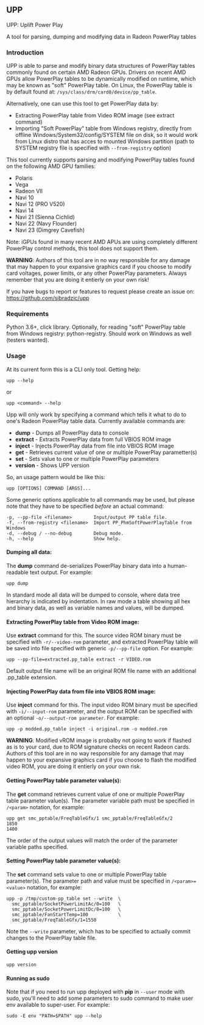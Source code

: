 ## UPP

UPP: Uplift Power Play

A tool for parsing, dumping and modifying data in Radeon PowerPlay tables

### Introduction

UPP is able to parse and modify binary data structures of PowerPlay tables
commonly found on certain AMD Radeon GPUs. Drivers on recent AMD GPUs
allow PowerPlay tables to be dynamically modified on runtime, which may be
known as "soft" PowerPlay table. On Linux, the PowerPlay table is by default
found at: `/sys/class/drm/card0/device/pp_table`.

Alternatively, one can use this tool to get PowerPlay data by:

* Extracting PowerPlay table from Video ROM image (see extract command)
* Importing "Soft PowerPlay" table from Windows registry, directly from
  offline Windows/System32/config/SYSTEM file on disk, so it would work
  from Linux distro that has acces to mounted Windows partition
  (path to SYSTEM registry file is specified with `--from-registry` option)

This tool currently supports parsing and modifying PowerPlay tables found
on the following AMD GPU families:

* Polaris
* Vega
* Radeon VII
* Navi 10
* Navi 12 (PRO V520)
* Navi 14
* Navi 21 (Sienna Cichlid)
* Navi 22 (Navy Flounder)
* Navi 23 (Dimgrey Cavefish)

Note: iGPUs found in many recent AMD APUs are using completely different
PowerPlay control methods, this tool does not support them.

**WARNING**: Authors of this tool are in no way responsible for any damage
that may happen to your expansive graphics card if you choose to modify
card voltages, power limits, or any other PowerPlay parameters. Always
remember that you are doing it entierly on your own risk!

If you have bugs to report or features to request please create an issue on:
https://github.com/sibradzic/upp

### Requirements

Python 3.6+, click library. Optionally, for reading "soft" PowerPlay table
from Windows registry: python-registry. Should work on Windows as well
(testers wanted).

### Usage

At its current form this is a CLI only tool. Getting help:

    upp --help

or

    upp <command> --help

Upp will only work by specifying a command which tells it what to do to one's
Radeon PowerPlay table data. Currently available commands are:

* **dump** - Dumps all PowerPlay data to console
* **extract** - Extracts PowerPlay data from full VBIOS ROM image
* **inject** - Injects PowerPlay data from file into VBIOS ROM image
* **get** - Retrieves current value of one or multiple PowerPlay parametter(s)
* **set** - Sets value to one or multiple PowerPlay parameters
* **version** - Shows UPP version

So, an usage pattern would be like this:

    upp [OPTIONS] COMMAND [ARGS]...

Some generic options applicable to all commands may be used, but please note
that they have to be specified *before* an actual command:

    -p, --pp-file <filename>        Input/output PP table file.
    -f, --from-registry <filename>  Import PP_PhmSoftPowerPlayTable from Windows
    -d, --debug / --no-debug        Debug mode.
    -h, --help                      Show help.

#### Dumping all data:

The **dump** command de-serializes PowerPlay binary data into a human-readable
text output. For example:

    upp dump

In standard mode all data will be dumped to console, where data tree hierarchy
is indicated by indentation. In raw mode a table showing all hex and binary
data, as well as variable names and values, will be dumped.

#### Extracting PowerPlay table from Video ROM image:

Use **extract** command for this. The source video ROM binary must be specified
with `-r/--video-rom` parameter, and extracted PowerPlay table will be saved
into file specified with generic `-p/--pp-file` option. For example:

    upp --pp-file=extracted.pp_table extract -r VIDEO.rom

Default output file name will be an original ROM file name with an
additional .pp_table extension.

#### Injecting PowerPlay data from file into VBIOS ROM image:

Use **inject** command for this. The input video ROM binary must be specified
with `-i/--input-rom` parameter, and the output ROM can be specified with an
optional `-o/--output-rom parameter`. For example:

    upp -p modded.pp_table inject -i original.rom -o modded.rom

**WARNING**: Modified vROM image is probalby not going to work if flashed as is
to your card, due to ROM signature checks on recent Radeon cards. Authors of
this tool are in no way responsible for any damage that may happen to your
expansive graphics card if you choose to flash the modified video ROM, you are
doing it entierly on your own risk.

#### Getting PowerPlay table parameter value(s):

The **get** command retrieves current value of one or multiple PowerPlay table
parameter value(s). The parameter variable path must be specified in `/<param>`
notation, for example:

    upp get smc_pptable/FreqTableGfx/1 smc_pptable/FreqTableGfx/2
    1850
    1400

The order of the output values will match the order of the parameter variable
paths specified.

#### Setting PowerPlay table parameter value(s):

The **set** command sets value to one or multiple PowerPlay table
parameter(s). The parameter path and value must be specified in
`/<param>=<value>` notation, for example:

    upp -p /tmp/custom-pp_table set --write  \
      smc_pptable/SocketPowerLimitAc/0=100   \
      smc_pptable/SocketPowerLimitDc/0=100   \
      smc_pptable/FanStartTemp=100           \
      smc_pptable/FreqTableGfx/1=1550

Note the `--write` parameter, which has to be specified to actually commit
changes to the PowerPlay table file.

#### Getting upp version

    upp version

#### Running as sudo

Note that if you need to run upp deployed with **pip** in `--user` mode with
sudo, you'll need to add some parameters to sudo command to make user env
available to super-user. For example:

    sudo -E env "PATH=$PATH" upp --help

